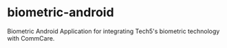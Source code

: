 # biometric-android
Biometric Android Application for integrating Tech5's biometric technology with CommCare.
